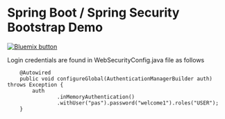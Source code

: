 <h1>Spring Boot / Spring Security Bootstrap Demo</h1>

<a href="https://bluemix.net/deploy?repository=https://github.com/papicella/SpringBootSecurityBootstrap" 
target="_blank"><img src="http://bluemix.net/deploy/button.png" alt="Bluemix button" /></a>

Login credentials are found in WebSecurityConfig.java file as follows

```
    @Autowired
    public void configureGlobal(AuthenticationManagerBuilder auth) throws Exception {
        auth
                .inMemoryAuthentication()
                .withUser("pas").password("welcome1").roles("USER");
    }
```
